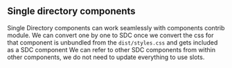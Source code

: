 ## Single directory components

Single Directory components can work seamlessly with components contrib module.
We can convert one by one to SDC once we convert the css for that component is unbundled from the `dist/styles.css` and
gets included as a SDC component
We can refer to other SDC components from within other components, we do not need to update everything to use slots.
